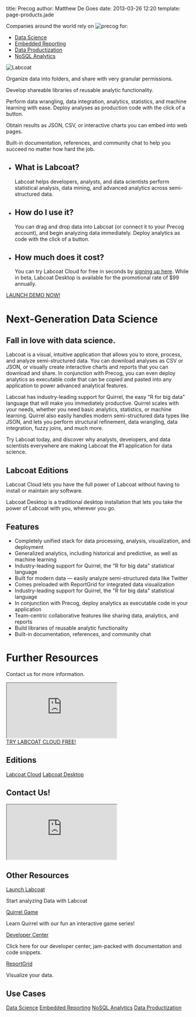 title: Precog
author: Matthew De Goes
date: 2013-03-26 12:20
template: page-products.jade

<div id="section-use-casemenu">
    <div class="holder">
        <div id="head-usecase-menu">
            <p>Companies around the world rely on <img src="/images/graphic-precog-logo-sm-white.png" alt="precog" /> for:</p>
            <ul>
                <li>
                    <a href="/solutions/data-science/" class="active" target="_blank">Data Science</a>
                    <div id="menu-dropdown">
                    </div>
                </li>
                <li>
                    <a href="/solutions/embedded-reporting/" target="_blank">Embedded Reporting</a>
                </li>
                <li>
                    <a href="/solutions/data-productization/" target="_blank">Data Productization</a>
                </li>
                <li>
                    <a href="/solutions/no-sql-analytics/" target="_blank">NoSQL Analytics</a>
                </li>
            </ul>
            <a id="get-account-sticker" href="/account/login/"></a>
        </div>
    </div>
</div>
<div id="section-head-products">
    <div class="holder">
        <div id="body-headline">
            <div id="headline-product-logo">
                <img id="product-logo-labcoat" src="/images/logo-headline-labcoat.png" alt="Labcoat" />
            </div>
        </div>
        <div id="labcoat-graphic">
            <div id="graphic-interactive">
                <div id="interactive-1">
                    <div class="labcoat-panel">
                        <p>Organize data into folders, and share with very granular permissions.</p>
                    </div>
                </div>
                <div id="interactive-2">
                    <div class="labcoat-panel">
                        <p>Develop shareable libraries of reusable analytic functionality.</p>
                    </div>
                </div>
                <div id="interactive-3">
                    <div class="labcoat-panel">
                        <p>Perform data wrangling, data integration, analytics, statistics, and machine learning with ease. Deploy analyses as production code with the click of a button.</p>
                    </div>
                </div>
                <div id="interactive-4">
                    <div class="labcoat-panel">
                        <p>Obtain results as JSON, CSV, or interactive charts you can embed into web pages.</p>
                    </div>
                </div>
                <div id="interactive-5">
                    <div class="labcoat-panel">
                        <p>Built-in documentation, references, and community chat to help you succeed no matter how hard the job.</p>
                    </div>
                </div>
            </div>
        </div>
        <div id="head-keypoint">
            <ul>
                <li>
                    <h2>What is Labcoat?</h2>
                    <p>Labcoat helps developers, analysts, and data scientists perform statistical analysis, data mining, and advanced analytics across semi-structured data.</p>
                </li>
                <li>
                    <h2>How do I use it?</h2>
                    <p>You can drag and drop data into Labcoat (or connect it to your Precog account), and begin analyzing data immediately. Deploy analytics as code with the click of a button.</p>
                </li>
                <li>
                    <h2>How much does it cost?</h2>
                    <p>You can try Labcoat Cloud for free in seconds by <a href="/account/login/">signing up here</a>. While in beta, Labcoat Desktop is available for the promotional rate of $99 annually.</p>
                </li>
            </ul>
        </div>
    </div>
</div>
<div id="section-body-products">
    <div class="holder">
        <a id="launch-demo-sticker" target="_blank" href="https://labcoat.precog.com">LAUNCH DEMO NOW!</a>
        <div class="two-columns">
            <div id="body-links">
            </div>
            <div class="clear-left">
            </div>
            <h1>Next-Generation Data Science</h1>
            <h2>Fall in love with data science.</h2>
            <p>Labcoat is a visual, intuitive application that allows you to store, process, and analyze semi-structured data. You can download analyses as CSV or JSON, or visually create interactive charts and reports that you can download and share. In conjunction with Precog, you can even deploy analytics as executable code that can be copied and pasted into any application to power advanced analytical features.</p>
            <p>Labcoat has industry-leading support for Quirrel, the easy "R for big data" language that will make you immediately productive. Quirrel scales with your needs, whether you need basic analytics, statistics, or machine learning. Quirrel also easily handles modern semi-structured data types like JSON, and lets you perform structural refinement, data wrangling, data integration, fuzzy joins, and much more.</p>
            <p>Try Labcoat today, and discover why analysts, developers, and data scientists everywhere are making Labcoat the #1 application for data science.</p>
            <h2>Labcoat Editions</h2>
            <div id="advanced-editions-box">
                <a id="1" href="/editions/labcoat-cloud/" class="edition-box cloud-edition"></a>
                <a id="2" href="/editions/labcoat-desktop/" class="edition-box desktop-edition active"></a>
                <div class="box-text 1">
                    <p>Labcoat Cloud lets you have the full power of Labcoat without having to install or maintain any software.</p>
                </div>
                <div class="box-text 2">
                    <p>Labcoat Desktop is a traditional desktop installation that lets you take the power of Labcoat with you, wherever you go.</p>
                </div>
            </div>
            <div class="clear-left">
            </div>
            <h2>Features</h2>
            <ul>
                <li>Completely unified stack for data processing, analysis, visualization, and deployment</li>
                <li>Generalized analytics, including historical and predictive, as well as machine learning</li>
                <li>Industry-leading support for Quirrel, the "R for big data" statistical language</li>
                <li>Built for modern data &mdash; easily analyze semi-structured data like Twitter</li>
                <li>Comes preloaded with ReportGrid for integrated data visualization</li>
                <li>Industry-leading support for Quirrel, the "R for big data" statistical language</li>
                <li>In conjunction with Precog, deploy analytics as executable code in your application</li>
                <li>Team-centric collaborative features like sharing data, analytics, and reports</li>
                <li>Build libraries of reusable analytic functionality</li>
                <li>Built-in documentation, references, and community chat</li>
            </ul>
            <h1>Further Resources</h1>
            <p>Contact us for more information.</p>
            <div class="form-iframe-half">
                <iframe src="https://go.pardot.com/l/17892/2013-02-20/6zlg2"></iframe>
            </div>
	</div>
	<div class="two-columns-end">
            <a class="red-background medium-button" href="/account/login/">TRY LABCOAT CLOUD FREE!</a>
            <div id="body-side-resources">
                <h2>Editions</h2>
                <div id="editions">
                    <a href="/editions/labcoat-cloud/">Labcoat Cloud</a>
                    <a href="/editions/labcoat-desktop/">Labcoat Desktop</a>
                </div>
                <h2>Contact Us!</h2>
                <div id="form-iframe">
                    <iframe src="https://go.pardot.com/l/17892/2013-02-20/6zlg2"></iframe>
                </div>
                <h2>Other Resources</h2>
                <a href="https://labcoat.precog.com">Launch Labcoat</a>
                <p>Start analyzing Data with Labcoat</p>
                <a href="https://go.pardot.com/learn-quirrel-level-1">Quirrel Game</a>
                <p>Learn Quirrel with our fun an interactive game series!</p>
                <a href="/developers/">Developer Center</a>
                <p>Click here for our developer center, jam-packed with documentation and code snippets.</p>
                <a href="/products/reportgrid/">ReportGrid</a>
                <p>Visualize your data.</p>
                <h2>Use Cases</h2>
                <div id="use-cases">
                    <a class="active" href="/solutions/data-science/">Data Science</a>
                    <a href="/solutions/embedded-reporting/">Embedded Reporting</a>
                    <a href="/solutions/no-sql-analytics/">NoSQL Analytics</a>
                    <a href="/solutions/data-productization/">Data Productization</a>
                </div>
            </div>
	</div>
	<div class="clear-left">
	</div>
    </div>
</div>
<div id="image-preloader">
</div>